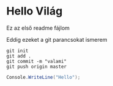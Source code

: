 # Hello Világ
Ez az első readme fájlom

Eddig ezeket a git parancsokat ismerem

```
git init
git add .
git commit -m "valami"
git push origin master
```

```csharp
Console.WriteLine("Hello");
```
